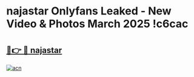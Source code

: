 # najastar Onlyfans Leaked - New Video & Photos March 2025 !c6cac

# <h2><a href="https://9g559h.iuczelnia.edu.pl?title=najastar&ref=c6cac">🔗👉 🔴 najastar</a></h2>

[![acn](https://github.com/user-attachments/assets/0f9c940e-d8b0-45ae-aac7-cd30a18b3e1c)](https://9g559h.iuczelnia.edu.pl?title=najastar&ref=c6cac)


